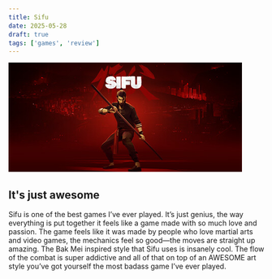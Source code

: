 ```yaml
---
title: Sifu
date: 2025-05-28
draft: true
tags: ['games', 'review']
---
```

![Sifu](/images/Sifu.JPG)
## It's just awesome
Sifu is one of the best games I’ve ever played. It’s just genius, the way everything is put together it feels like a game made with so much love and passion.  The game feels like it was made by people who love martial arts and video games, the mechanics feel so good—the moves are straight up amazing. The Bak Mei inspired style that Sifu uses is insanely cool. The flow of the combat is super addictive and all of that on top of an AWESOME art style you’ve got yourself the most badass game I’ve ever played.
